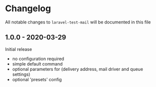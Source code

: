 # Changelog

All notable changes to `laravel-test-mail` will be documented in this file

## 1.0.0 - 2020-03-29

Initial release
- no configuration required
- simple default command
- optional parameters for (delivery address, mail driver and queue settings)
- optional 'presets' config
